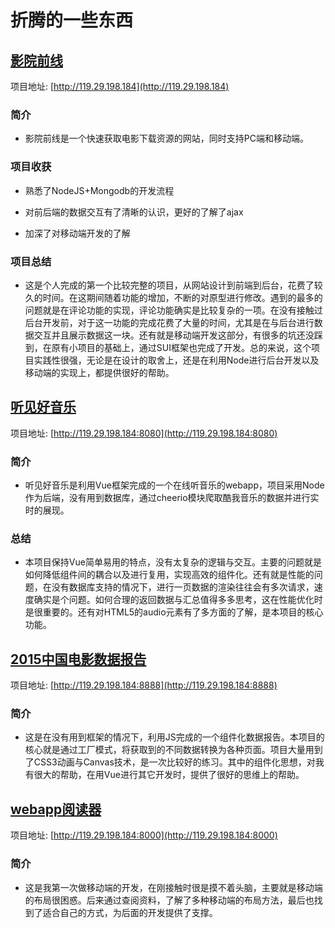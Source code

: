 # 折腾的一些东西
## [影院前线](http://119.29.198.184)
项目地址: [http://119.29.198.184](http://119.29.198.184)
### 简介
* 影院前线是一个快速获取电影下载资源的网站，同时支持PC端和移动端。
###  项目收获
* 熟悉了NodeJS+Mongodb的开发流程      

* 对前后端的数据交互有了清晰的认识，更好的了解了ajax    

* 加深了对移动端开发的了解    

###  项目总结
* 这是个人完成的第一个比较完整的项目，从网站设计到前端到后台，花费了较久的时间。在这期间随着功能的增加，不断的对原型进行修改。遇到的最多的问题就是在评论功能的实现，评论功能确实是比较复杂的一项。在没有接触过后台开发前，对于这一功能的完成花费了大量的时间，尤其是在与后台进行数据交互并且展示数据这一块。还有就是移动端开发这部分，有很多的坑还没踩到，在原有小项目的基础上，通过SUI框架也完成了开发。总的来说，这个项目实践性很强，无论是在设计的取舍上，还是在利用Node进行后台开发以及移动端的实现上，都提供很好的帮助。

## [听见好音乐](http://119.29.198.184:8080)

项目地址: [http://119.29.198.184:8080](http://119.29.198.184:8080)

### 简介
* 听见好音乐是利用Vue框架完成的一个在线听音乐的webapp，项目采用Node作为后端，没有用到数据库，通过cheerio模块爬取酷我音乐的数据并进行实时的展现。

### 总结
* 本项目保持Vue简单易用的特点，没有太复杂的逻辑与交互。主要的问题就是如何降低组件间的耦合以及进行复用，实现高效的组件化。还有就是性能的问题，在没有数据库支持的情况下，进行一页数据的渲染往往会有多次请求，速度确实是个问题。如何合理的返回数据与汇总值得多多思考，这在性能优化时是很重要的。还有对HTML5的audio元素有了多方面的了解，是本项目的核心功能。

## [2015中国电影数据报告](http://119.29.198.184:8888)

项目地址: [http://119.29.198.184:8888](http://119.29.198.184:8888)


### 简介
* 这是在没有用到框架的情况下，利用JS完成的一个组件化数据报告。本项目的核心就是通过工厂模式，将获取到的不同数据转换为各种页面。项目大量用到了CSS3动画与Canvas技术，是一次比较好的练习。其中的组件化思想，对我有很大的帮助，在用Vue进行其它开发时，提供了很好的思维上的帮助。

## [webapp阅读器](http://119.29.198.184:8000)

项目地址: [http://119.29.198.184:8000](http://119.29.198.184:8000)

### 简介
* 这是我第一次做移动端的开发，在刚接触时很是摸不着头脑，主要就是移动端的布局很困惑。后来通过查阅资料，了解了多种移动端的布局方法，最后也找到了适合自己的方式，为后面的开发提供了支撑。